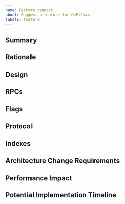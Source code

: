 ```yaml
---
name: Feature request
about: Suggest a feature for DeFiChain
labels: feature
---
```


<!-- 
- This issue tracker is only for technical issues related to the DeFi Blockchain.
- If the matter is security related, please disclose it privately via security@defichain.com
- Please use bullet points as much as possible.
-->

## Summary


## Rationale


## Design


## RPCs


## Flags


## Protocol


## Indexes


## Architecture Change Requirements


## Performance Impact


## Potential Implementation Timeline

